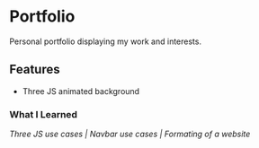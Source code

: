 # Portfolio
Personal portfolio displaying my work and interests.

## Features
* Three JS animated background

### What I Learned
*Three JS use cases | Navbar use cases | Formating of a website*
